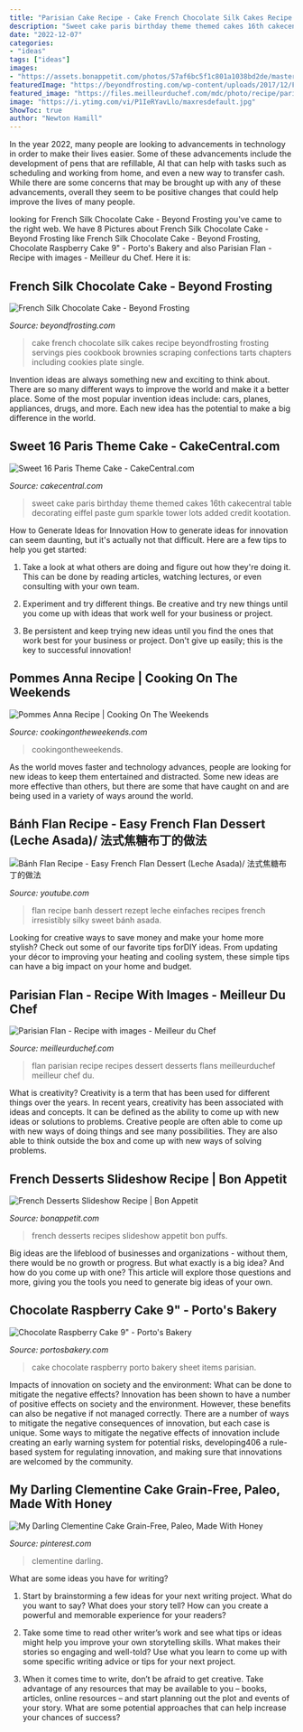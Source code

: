 ```yaml
---
title: "Parisian Cake Recipe - Cake French Chocolate Silk Cakes Recipe Beyondfrosting Frosting Servings Pies Cookbook Brownies Scraping Confections Tarts Chapters Including Cookies Plate Single"
description: "Sweet cake paris birthday theme themed cakes 16th cakecentral table decorating eiffel paste gum sparkle tower lots added credit kootation"
date: "2022-12-07"
categories:
- "ideas"
tags: ["ideas"]
images:
- "https://assets.bonappetit.com/photos/57af6bc5f1c801a1038bd2de/master/w_680,h_454,c_limit/cream-puffs.jpg"
featuredImage: "https://beyondfrosting.com/wp-content/uploads/2017/12/French-Silk-Cake-003.jpg"
featured_image: "https://files.meilleurduchef.com/mdc/photo/recipe/parisian-flan/parisian-flan-1200.jpg"
image: "https://i.ytimg.com/vi/P1IeRYavLlo/maxresdefault.jpg"
ShowToc: true
author: "Newton Hamill"
---
```



In the year 2022, many people are looking to advancements in technology in order to make their lives easier. Some of these advancements include the development of pens that are refillable, AI that can help with tasks such as scheduling and working from home, and even a new way to transfer cash. While there are some concerns that may be brought up with any of these advancements, overall they seem to be positive changes that could help improve the lives of many people.

	

		
looking for French Silk Chocolate Cake - Beyond Frosting you've came to the right web. We have 8 Pictures about French Silk Chocolate Cake - Beyond Frosting like French Silk Chocolate Cake - Beyond Frosting, Chocolate Raspberry Cake 9&quot; - Porto&#039;s Bakery and also Parisian Flan - Recipe with images - Meilleur du Chef. Here it is:
		
    
## French Silk Chocolate Cake - Beyond Frosting

<img loading=lazy src="https://beyondfrosting.com/wp-content/uploads/2017/12/French-Silk-Cake-003.jpg" onerror="this.onerror=null;this.src='https://tse2.mm.bing.net/th?id=OIP.nvj3gMeSsqUuQ-lJ9AidsQHaLH&amp;pid=15.1';" alt="French Silk Chocolate Cake - Beyond Frosting">

_Source: beyondfrosting.com_

>cake french chocolate silk cakes recipe beyondfrosting frosting servings pies cookbook brownies scraping confections tarts chapters including cookies plate single. 

	

Invention ideas are always something new and exciting to think about. There are so many different ways to improve the world and make it a better place. Some of the most popular invention ideas include: cars, planes, appliances, drugs, and more. Each new idea has the potential to make a big difference in the world.

    
## Sweet 16 Paris Theme Cake - CakeCentral.com

<img loading=lazy src="https://cdn001.cakecentral.com/gallery/2015/03/900_883671jtef_sweet-16-paris-theme-cake.jpg" onerror="this.onerror=null;this.src='https://tse3.mm.bing.net/th?id=OIP.qrc_34kbOywdW_PwHHFHsAHaJ4&amp;pid=15.1';" alt="Sweet 16 Paris Theme Cake - CakeCentral.com">

_Source: cakecentral.com_

>sweet cake paris birthday theme themed cakes 16th cakecentral table decorating eiffel paste gum sparkle tower lots added credit kootation. 

	

How to Generate Ideas for Innovation
How to generate ideas for innovation can seem daunting, but it's actually not that difficult. Here are a few tips to help you get started:
1. Take a look at what others are doing and figure out how they're doing it. This can be done by reading articles, watching lectures, or even consulting with your own team.

2. Experiment and try different things. Be creative and try new things until you come up with ideas that work well for your business or project.

3. Be persistent and keep trying new ideas until you find the ones that work best for your business or project. Don't give up easily; this is the key to successful innovation!

    
## Pommes Anna Recipe | Cooking On The Weekends

<img loading=lazy src="https://cookingontheweekends.com/wp-content/uploads/2011/10/Pommes-Anna-Recipe6-610x915.jpg" onerror="this.onerror=null;this.src='https://tse3.mm.bing.net/th?id=OIP.CH38J4MvnugQu75eADT-DgHaLH&amp;pid=15.1';" alt="Pommes Anna Recipe | Cooking On The Weekends">

_Source: cookingontheweekends.com_

>cookingontheweekends. 

	

As the world moves faster and technology advances, people are looking for new ideas to keep them entertained and distracted. Some new ideas are more effective than others, but there are some that have caught on and are being used in a variety of ways around the world.

    
## Bánh Flan Recipe - Easy French Flan Dessert (Leche Asada)/ 法式焦糖布丁的做法

<img loading=lazy src="https://i.ytimg.com/vi/P1IeRYavLlo/maxresdefault.jpg" onerror="this.onerror=null;this.src='https://tse1.mm.bing.net/th?id=OIP.MsrIoy2VQYyqDiCDJ-8jPwHaEK&amp;pid=15.1';" alt="Bánh Flan Recipe - Easy French Flan Dessert (Leche Asada)/ 法式焦糖布丁的做法">

_Source: youtube.com_

>flan recipe banh dessert rezept leche einfaches recipes french irresistibly silky sweet bánh asada. 

	

Looking for creative ways to save money and make your home more stylish? Check out some of our favorite tips forDIY ideas. From updating your décor to improving your heating and cooling system, these simple tips can have a big impact on your home and budget.

    
## Parisian Flan - Recipe With Images - Meilleur Du Chef

<img loading=lazy src="https://files.meilleurduchef.com/mdc/photo/recipe/parisian-flan/parisian-flan-1200.jpg" onerror="this.onerror=null;this.src='https://tse3.mm.bing.net/th?id=OIP.Ewe822OXMSDBjXp9zAsbZAHaFj&amp;pid=15.1';" alt="Parisian Flan - Recipe with images - Meilleur du Chef">

_Source: meilleurduchef.com_

>flan parisian recipe recipes dessert desserts flans meilleurduchef meilleur chef du. 

	

What is creativity?
Creativity is a term that has been used for different things over the years. In recent years, creativity has been associated with ideas and concepts. It can be defined as the ability to come up with new ideas or solutions to problems. Creative people are often able to come up with new ways of doing things and see many possibilities. They are also able to think outside the box and come up with new ways of solving problems.

    
## French Desserts Slideshow Recipe | Bon Appetit

<img loading=lazy src="https://assets.bonappetit.com/photos/57af6bc5f1c801a1038bd2de/master/w_680,h_454,c_limit/cream-puffs.jpg" onerror="this.onerror=null;this.src='https://tse3.mm.bing.net/th?id=OIP.rze9Py_Rkr4Po8xOAYNZXQHaFS&amp;pid=15.1';" alt="French Desserts Slideshow Recipe | Bon Appetit">

_Source: bonappetit.com_

>french desserts recipes slideshow appetit bon puffs. 

	

Big ideas are the lifeblood of businesses and organizations - without them, there would be no growth or progress. But what exactly is a big idea? And how do you come up with one? This article will explore those questions and more, giving you the tools you need to generate big ideas of your own.

    
## Chocolate Raspberry Cake 9&quot; - Porto&#039;s Bakery

<img loading=lazy src="https://orders.portosbakery.com/menu_image/item_615,1360,1020" onerror="this.onerror=null;this.src='https://tse4.mm.bing.net/th?id=OIP.s4190LdZE3BOAcv8WT0q5AHaE8&amp;pid=15.1';" alt="Chocolate Raspberry Cake 9&quot; - Porto&#039;s Bakery">

_Source: portosbakery.com_

>cake chocolate raspberry porto bakery sheet items parisian. 

	

Impacts of innovation on society and the environment: What can be done to mitigate the negative effects?
Innovation has been shown to have a number of positive effects on society and the environment. However, these benefits can also be negative if not managed correctly. There are a number of ways to mitigate the negative consequences of innovation, but each case is unique. Some ways to mitigate the negative effects of innovation include creating an early warning system for potential risks, developing406
a rule-based system for regulating innovation, and making sure that innovations are welcomed by the community.

    
## My Darling Clementine Cake Grain-Free, Paleo, Made With Honey

<img loading=lazy src="https://i.pinimg.com/originals/05/0f/c5/050fc5c6778ccf41aa3e1993b8a130ce.jpg" onerror="this.onerror=null;this.src='https://tse4.mm.bing.net/th?id=OIP.l8LW-Kx-auPkpMGtVAK52AHaLI&amp;pid=15.1';" alt="My Darling Clementine Cake Grain-Free, Paleo, Made With Honey">

_Source: pinterest.com_

>clementine darling. 

	

What are some ideas you have for writing?
1. Start by brainstorming a few ideas for your next writing project. What do you want to say? What does your story tell? How can you create a powerful and memorable experience for your readers?
2. Take some time to read other writer’s work and see what tips or ideas might help you improve your own storytelling skills. What makes their stories so engaging and well-told? Use what you learn to come up with some specific writing advice or tips for your next project.

3. When it comes time to write, don’t be afraid to get creative. Take advantage of any resources that may be available to you – books, articles, online resources – and start planning out the plot and events of your story. What are some potential approaches that can help increase your chances of success?

